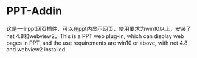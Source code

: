 # PPT-Addin
这是一个ppt网页插件，可以在ppt内显示网页，使用要求为win10以上，安装了net 4.8和webview2，This is a PPT web plug-in, which can display web pages in PPT, and the use requirements are win10 or above, with net 4.8 and webview2 installed
